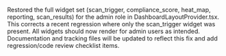 Restored the full widget set (scan_trigger, compliance_score, heat_map, reporting, scan_results) for the admin role in DashboardLayoutProvider.tsx. This corrects a recent regression where only the scan_trigger widget was present. All widgets should now render for admin users as intended. Documentation and tracking files will be updated to reflect this fix and add regression/code review checklist items.
